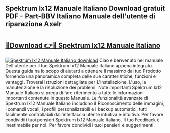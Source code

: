 ## Spektrum Ix12 Manuale Italiano Download gratuit PDF - Part-BBV Italiano Manuale dell'utente di riparazione AxeIr

# <h2><a href="http://dfgjw9.blite.top/?on=Spektrum+Ix12+Manuale+Italiano">🔗Download 👉🔴 Spektrum Ix12 Manuale Italiano</a></h2>

[![Spektrum Ix12 Manuale Italiano download](https://i.imgur.com/lujVjoI.png)](http://dfgjw9.blite.top/?on=Spektrum+Ix12+Manuale+Italiano)
Ciao e benvenuto nel manuale Dell'utente per il tuo Spektrum Ix12 Manuale Italiano appena integrato. Questa guida ha lo scopo di aiutarti a ottenere il massimo dal tuo Prodotto fornendo una panoramica completa delle sue caratteristiche, funzioni e vantaggi. Troverai istruzioni dettagliate per L'installazione, L'uso, la manutenzione e la risoluzione dei problemi. Note importanti Spektrum Ix12 Manuale Italiano si prega di fare riferimento a tutte le informazioni importanti contenute in questo Manuale. Le funzionalità avanzate di Spektrum Ix12 Manuale Italiano includono il Riconoscimento delle immagini, i comandi vocali, i profili personalizzabili e i backup automatici, tutti facilmente controllabili dall'interfaccia utente intuitiva e intuitiva. Per favore condividi i tuoi pensieri Spektrum Ix12 Manuale Italiano. Il tuo Feedback è inestimabile per noi. Per favore condividi i tuoi pensieri e suggerimenti.
